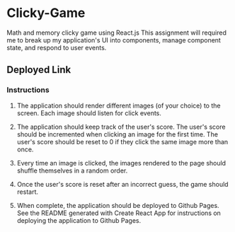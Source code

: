 # Clicky-Game
Math and memory clicky game using React.js  This assignment will required me to break up my application's UI into components, manage component state, and respond to user events.
## Deployed Link

### Instructions
1. The application should render different images (of your choice) to the screen. Each image should listen for click events.

2. The application should keep track of the user's score. The user's score should be incremented when clicking an image for the first time. The user's score should be reset to 0 if they click the same image more than once.

3. Every time an image is clicked, the images rendered to the page should shuffle themselves in a random order.

4. Once the user's score is reset after an incorrect guess, the game should restart.

5. When complete, the application should be deployed to Github Pages. See the README generated with Create React App for instructions on deploying the application to Github Pages.
